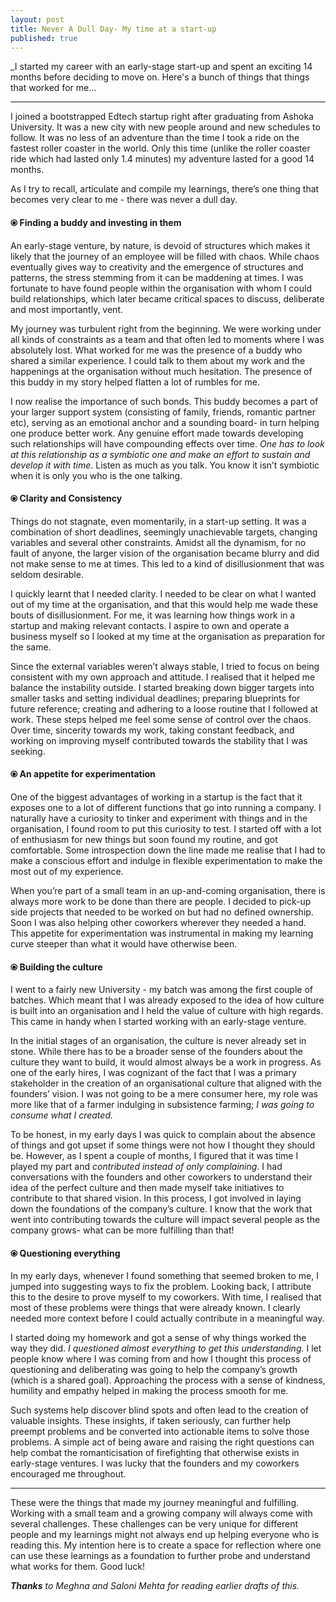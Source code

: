 ```yaml
---
layout: post
title: Never A Dull Day- My time at a start-up
published: true
---
```

_I started my career with an early-stage start-up and spent an exciting 14 months before deciding to move on. Here's a bunch of things that things that worked for me...

----

I joined a bootstrapped Edtech startup right after graduating from Ashoka University. It was a new city with new people around and new schedules to follow. It was no less of an adventure  than the time I took a ride on the fastest roller coaster in the world. Only this time (unlike the roller coaster ride which had lasted only 1.4 minutes) my adventure lasted for a good 14 months.

As I try to recall, articulate and compile my learnings, there’s one thing that becomes very clear to me - there was never a dull day.

#### ⦿ Finding a buddy and investing in them

An early-stage venture, by nature, is devoid of structures which makes it likely that the journey of an employee will be filled with chaos. While chaos eventually gives way to creativity and the emergence of structures and patterns, the stress stemming from it can be maddening at times. I was fortunate to have found people within the organisation with whom I could build relationships, which later became critical spaces to discuss, deliberate and most importantly, vent.

My journey was turbulent right from the beginning. We were working under all kinds of constraints as a team and that often led to moments where I was absolutely lost. What worked for me was the presence of a buddy who shared a similar experience. I could talk to them about my work and the happenings at the organisation without much hesitation. The presence of this buddy in my story helped flatten a lot of rumbles for me. 

I now realise the importance of such bonds. This buddy becomes a part of your larger support system (consisting of family, friends, romantic partner etc), serving as an emotional anchor and a sounding board- in turn helping one produce better work. Any genuine effort made towards developing such relationships will have compounding effects over time. _One has to look at this relationship as a symbiotic one and make an effort to sustain and develop it with time_. Listen as much as you talk. You know it isn’t symbiotic when it is only you who is the one talking. 



#### ⦿ Clarity and Consistency

Things do not stagnate, even momentarily, in a start-up setting. It was a combination of short deadlines, seemingly unachievable targets, changing variables and several other constraints. Amidst all the dynamism, for no fault of anyone, the larger vision of the organisation became blurry and did not make sense to me at times. This led to a kind of disillusionment that was seldom desirable.

I quickly learnt that I needed clarity. I needed to be clear on what I wanted out of my time at the organisation, and that this would help me wade these bouts of disillusionment. For me, it was learning how things work in a startup and making relevant contacts. I aspire to own and operate a business myself so I looked at my time at the organisation as preparation for the same. 


Since the external variables weren’t always stable, I tried to focus on being consistent with my own approach and attitude. I realised that it helped me balance the instability outside. I started breaking down bigger targets into smaller tasks and setting individual deadlines; preparing blueprints for future reference; creating and adhering to a loose routine that I followed at work. These steps helped me feel some sense of control over the chaos. Over time, sincerity towards my work, taking constant feedback, and working on improving myself contributed towards the stability that I was seeking. 


#### ⦿ An appetite for experimentation

One of the biggest advantages of working in a startup is the fact that it exposes one to a lot of different functions that go into running a company. I naturally have a curiosity to tinker and experiment with things and in the organisation, I found room to put this curiosity to test. I started off with a lot of enthusiasm for new things but soon found my routine, and got comfortable. Some introspection down the line made me realise that I had to make a conscious effort and indulge in flexible experimentation to make the most out of my experience.

When you’re part of a small team in an up-and-coming organisation, there is always more work to be done than there are people. I decided to pick-up side projects that needed to be worked on but had no defined ownership. Soon I was also helping other coworkers wherever they needed a hand. This appetite for experimentation was instrumental in making my learning curve steeper than what it would have otherwise been.

#### ⦿ Building the culture

I went to a fairly new University - my batch was among the first couple of batches. Which meant that I was already exposed to the idea of how culture is built into an organisation and I held the value of culture with high regards. This came in handy when I started working with an early-stage venture.

In the initial stages of an organisation, the culture is never already set in stone. While there has to be a broader sense of the founders about the culture they want to build, it would almost always be a work in progress. As one of the early hires, I was cognizant of the fact that I was a primary stakeholder in the creation of an organisational culture that aligned with the founders’ vision. I was not going to be a mere consumer here, my role was more like that of a farmer indulging in subsistence farming; _I was going to consume what I created._

To be honest, in my early days I was quick to complain about the absence of things and got upset if some things were not how I thought they should be. However, as I spent a couple of months, I figured that it was time I played my part and _contributed instead of only complaining_. I  had conversations with the founders and other coworkers to understand their idea of the perfect culture and then made myself take initiatives to contribute to that shared vision. In this process, I got involved in laying down the foundations of the company’s culture. I know that the work that went into contributing towards the culture will impact several people as the company grows- what can be more fulfilling than that!


#### ⦿ Questioning everything

In my early days, whenever I found something that seemed broken to me, I jumped into suggesting ways to fix the problem. Looking back, I attribute this to the desire to prove myself to my coworkers. With time, I realised that most of these problems were things that were already known. I clearly needed more context before I could actually contribute in a meaningful way.

I started doing my homework and got a sense of why things worked the way they did. _I questioned almost everything to get this understanding._ I let people know where I was coming from and how I thought this process of questioning and deliberating was going to help the company’s growth (which is a shared goal). Approaching the process with a sense of kindness, humility and empathy helped in making the process smooth for me.

Such systems help discover blind spots and often lead to the creation of valuable insights. These insights, if taken seriously, can further help preempt problems and be converted into actionable items to solve those problems. A simple act of being aware and raising the right questions can help combat the romanticisation of firefighting that otherwise exists in early-stage ventures. I was lucky that the founders and my coworkers encouraged me throughout. 

----

These were the things that made my journey meaningful and fulfilling. Working with a small team and a growing company will always come with several challenges. These challenges can be very unique for different people and my learnings might not always end up helping everyone who is reading this. My intention here is to create a space for reflection where one can use these learnings as a foundation to further probe and understand what works for them. Good luck!



_**Thanks** to Meghna and Saloni Mehta for reading earlier drafts of this._
